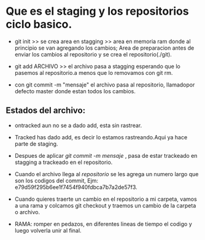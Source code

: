 # Que es el staging y los repositorios ciclo basico.

* git init >>  se crea area en stagging >> area en memoria ram donde al principio se van agregando los cambios; Area de preparacion 
antes de enviar los cambios al repositorio y se crea el repositorio(./git).

* git add ARCHIVO >> el archivo pasa a stagging esperando que lo pasemos al repositorio.a menos que lo removamos con git rm.

* con git commit -m "mensaje" el archivo pasa al repositorio, llamadopor defecto master donde estan todos los cambios.

## Estados del archivo:
* ontracked aun no se a dado add, esta sin rastrear.
* Tracked has dado add, es decir lo estamos rastreando.Aqui ya hace parte de staging.
* Despues de aplicar _git commit -m mensaje_ , pasa de estar trackeado en stagging a trackeado en el repositorio.
* Cuando el archivo llega al *repositorio* se les agrega un numero largo que son los codigos del commit,
  Ejm: e79d59f295b6ee1f7454f940fdbca7b7a2de57f3.

* Cuando quieres traerte un cambio en el repositorio a mi carpeta, vamos a una rama y colcamos git checkout y traemos un cambio de la carpeta o archivo.

* RAMA: romper en pedazos, en diferentes lineas de tiempo el codigo y luego volverla unir al final.







